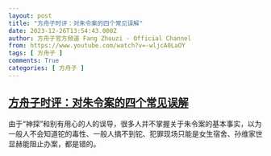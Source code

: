 ```yaml
---
layout: post
title: "方舟子时评：对朱令案的四个常见误解"
date: 2023-12-26T13:54:43.000Z
author: 方舟子官方频道 Fang Zhouzi - Official Channel
from: https://www.youtube.com/watch?v=-wljcA0LaOY
tags: [ 方舟子 ]
comments: True
categories: [ 方舟子 ]
---
```

<!--1703598883000-->
[方舟子时评：对朱令案的四个常见误解](https://www.youtube.com/watch?v=-wljcA0LaOY)
------

<div>
由于“神探”和别有用心的人的误导，很多人并不掌握关于朱令案的基本事实，以为一般人不会知道铊的毒性、一般人搞不到铊、犯罪现场只能是女生宿舍、孙维家世显赫能阻止办案，都是错的。
</div>
